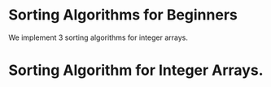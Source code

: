 # Sorting Algorithms for Beginners
We implement 3 sorting algorithms for integer arrays.
 # Sorting Algorithm for Integer Arrays.
